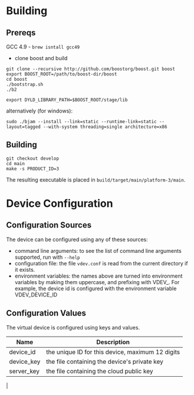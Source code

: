 # Building

## Prereqs

GCC 4.9  - `brew isntall gcc49`
- clone boost and build
```
git clone --recursive http://github.com/boostorg/boost.git boost
export BOOST_ROOT=/path/to/boost-dir/boost
cd boost
./bootstrap.sh
./b2

export DYLD_LIBRARY_PATH=$BOOST_ROOT/stage/lib
```


alternatively (for windows):
```
sudo ./bjam --install --link=static --runtime-link=static --layout=tagged --with-system threading=single architecture=x86
```

## Building
```
git checkout develop
cd main
make -s PRODUCT_ID=3
```
The resulting executable is placed in `build/target/main/platform-3/main`.



# Device Configuration

## Configuration Sources

The device can be configured using any of these sources:

- command line arguments: to see the list of command line arguments supported, run with `--help`
- configuration file: the file `vdev.conf` is read from the current directory if it exists.
- environment variables: the names above are turned into environment variables by making them uppercase, and prefixing with VDEV_. For example,
  the device id is configured with the environment variable VDEV_DEVICE_ID




## Configuration Values

The virtual device is configured using keys and values.

| Name                       | Description                                           |
| -------------------------- | ----------------------------------------------------- |
| device_id                  | the unique ID for this device, maximum 12 digits      |
| device_key                 | the file containing the device's private key          |
| server_key                 | the file containing the cloud public key              |
|


